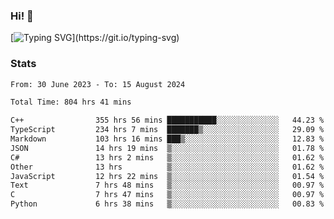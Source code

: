### Hi!  👋

[![Typing SVG](https://readme-typing-svg.herokuapp.com?font=Fira+Code&pause=1000&width=435&lines=Hello!+I'm+Texiwustion.)](https://git.io/typing-svg)

### Stats

<!--START_SECTION:waka-->

```txt
From: 30 June 2023 - To: 15 August 2024

Total Time: 804 hrs 41 mins

C++                355 hrs 56 mins ███████████░░░░░░░░░░░░░░   44.23 %
TypeScript         234 hrs 7 mins  ███████▒░░░░░░░░░░░░░░░░░   29.09 %
Markdown           103 hrs 16 mins ███▒░░░░░░░░░░░░░░░░░░░░░   12.83 %
JSON               14 hrs 19 mins  ▒░░░░░░░░░░░░░░░░░░░░░░░░   01.78 %
C#                 13 hrs 2 mins   ▒░░░░░░░░░░░░░░░░░░░░░░░░   01.62 %
Other              13 hrs          ▒░░░░░░░░░░░░░░░░░░░░░░░░   01.62 %
JavaScript         12 hrs 22 mins  ▒░░░░░░░░░░░░░░░░░░░░░░░░   01.54 %
Text               7 hrs 48 mins   ▒░░░░░░░░░░░░░░░░░░░░░░░░   00.97 %
C                  7 hrs 47 mins   ▒░░░░░░░░░░░░░░░░░░░░░░░░   00.97 %
Python             6 hrs 38 mins   ▒░░░░░░░░░░░░░░░░░░░░░░░░   00.83 %
```

<!--END_SECTION:waka-->
